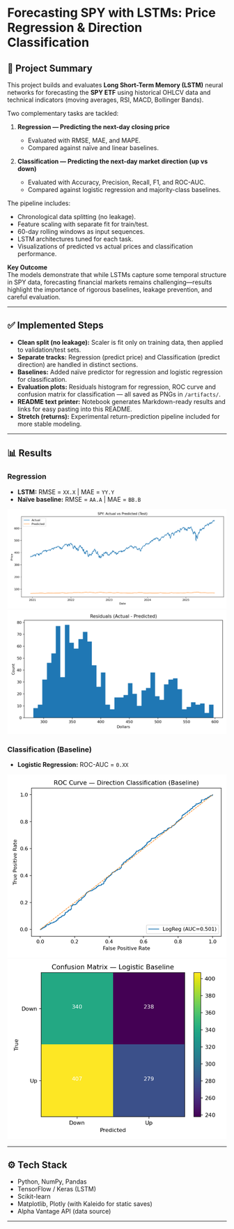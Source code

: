 # Forecasting SPY with LSTMs: Price Regression & Direction Classification

## 📌 Project Summary
This project builds and evaluates **Long Short-Term Memory (LSTM)** neural networks for forecasting the **SPY ETF** using historical OHLCV data and technical indicators (moving averages, RSI, MACD, Bollinger Bands).

Two complementary tasks are tackled:

1. **Regression — Predicting the next-day closing price**
   - Evaluated with RMSE, MAE, and MAPE.
   - Compared against naïve and linear baselines.

2. **Classification — Predicting the next-day market direction (up vs down)**
   - Evaluated with Accuracy, Precision, Recall, F1, and ROC-AUC.
   - Compared against logistic regression and majority-class baselines.

The pipeline includes:
- Chronological data splitting (no leakage).
- Feature scaling with separate fit for train/test.
- 60-day rolling windows as input sequences.
- LSTM architectures tuned for each task.
- Visualizations of predicted vs actual prices and classification performance.

**Key Outcome**  
The models demonstrate that while LSTMs capture some temporal structure in SPY data, forecasting financial markets remains challenging—results highlight the importance of rigorous baselines, leakage prevention, and careful evaluation.

---

## ✅ Implemented Steps

- **Clean split (no leakage):** Scaler is fit only on training data, then applied to validation/test sets.  
- **Separate tracks:** Regression (predict price) and Classification (predict direction) are handled in distinct sections.  
- **Baselines:** Added naïve predictor for regression and logistic regression for classification.  
- **Evaluation plots:** Residuals histogram for regression, ROC curve and confusion matrix for classification — all saved as PNGs in `/artifacts/`.  
- **README text printer:** Notebook generates Markdown-ready results and links for easy pasting into this README.  
- **Stretch (returns):** Experimental return-prediction pipeline included for more stable modeling.  

---

## 📊 Results

### Regression
- **LSTM:** RMSE = `XX.X` | MAE = `YY.Y`  
- **Naïve baseline:** RMSE = `AA.A` | MAE = `BB.B`  

[![Actual vs Predicted](artifacts/actual_vs_predicted.png)](artifacts/actual_vs_predicted.png)  
[![Residuals Histogram](artifacts/residuals_hist.png)](artifacts/residuals_hist.png)

### Classification (Baseline)
- **Logistic Regression:** ROC-AUC = `0.XX`  

[![ROC Curve](artifacts/roc_curve.png)](artifacts/roc_curve.png)  
[![Confusion Matrix](artifacts/confusion_matrix.png)](artifacts/confusion_matrix.png)

---

## ⚙️ Tech Stack
- Python, NumPy, Pandas  
- TensorFlow / Keras (LSTM)  
- Scikit-learn  
- Matplotlib, Plotly (with Kaleido for static saves)  
- Alpha Vantage API (data source)  

---

